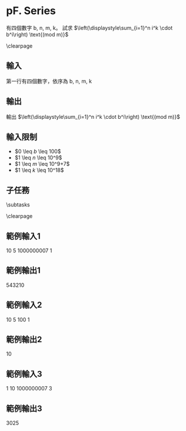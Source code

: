 # pF. Series

有四個數字 $\text{b, n, m, k}$。
試求 $\left(\displaystyle\sum_{i=1}^n i^k \cdot b^i\right) \text{(mod m)}$


\clearpage

## 輸入
第一行有四個數字，依序為 $\text{b, n, m, k}$

## 輸出
輸出 $\left(\displaystyle\sum_{i=1}^n i^k \cdot b^i\right) \text{(mod m)}$

## 輸入限制
 - $0 \leq $b$ \leq 100$
 - $1 \leq $n$ \leq 10^9$
 - $1 \leq $m$ \leq 10^9+7$
 - $1 \leq $k$ \leq 10^18$

## 子任務
\subtasks

\clearpage

## 範例輸入1
10 5 1000000007 1

## 範例輸出1
543210

## 範例輸入2
10 5 100 1

## 範例輸出2
10

## 範例輸入3
1 10 1000000007 3

## 範例輸出3
3025
